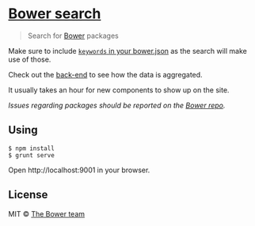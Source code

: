 # [Bower search](http://bower.io/search)

> Search for [Bower](http://bower.io) packages

Make sure to include [`keywords` in your bower.json](https://docs.google.com/document/d/1APq7oA9tNao1UYWyOm8dKqlRP2blVkROYLZ2fLIjtWc/edit#heading=h.gexwkmadfy56) as the search will make use of those.

Check out the [back-end](https://github.com/bower/search-server) to see how the data is aggregated.

It usually takes an hour for new components to show up on the site.

*Issues regarding packages should be reported on the [Bower repo](https://github.com/bower/bower/issues/new).*

## Using

    $ npm install
    $ grunt serve

Open http://localhost:9001 in your browser.

## License

MIT © [The Bower team](http://bower.io)
